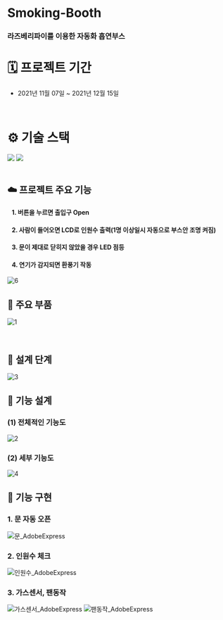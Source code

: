 # Smoking-Booth

### 라즈베리파이를 이용한 자동화 흡연부스

# 🗓 프로젝트 기간
- 2021년 11월 07일 ~ 2021년 12월 15일
<br />

# ⚙️ 기술 스택
<div>
  <img src="https://img.shields.io/badge/c-00599C?style=for-the-badge&logo=c%2B%2B&logoColor=white">
  <img src="https://img.shields.io/badge/Raspberry Pi-A22846?style=for-the-badge&logo=Raspberry Pi&logoColor=black">
</div>

<br />

## ☁️ 프로젝트 주요 기능 
#### &nbsp;&nbsp; 1. 버튼을 누르면 출입구 Open 
#### &nbsp;&nbsp; 2. 사람이 들어오면 LCD로 인원수 출력(1명 이상일시 자동으로 부스안 조명 켜짐)
#### &nbsp;&nbsp; 3. 문이 제대로 닫히지 않았을 경우 LED 점등
#### &nbsp;&nbsp; 4. 연기가 감지되면 환풍기 작동
![6](https://user-images.githubusercontent.com/82360230/189921267-8eb793ca-fcd2-42a2-b223-1dd5c28b06e0.jpg)

## 🔧 주요 부품
![1](https://user-images.githubusercontent.com/82360230/189916413-2fb921e4-3158-46c7-b1d6-053dc425471e.png)

<br />

## 📐 설계 단계
![3](https://user-images.githubusercontent.com/82360230/189916431-c1c9476f-36b4-4273-9b32-851bdad2b104.png)

## 📗 기능 설계
### (1) 전체적인 기능도
![2](https://user-images.githubusercontent.com/82360230/189916425-f3b6029d-6363-4427-a227-3be1a28cc2b6.png)

### (2) 세부 기능도
![4](https://user-images.githubusercontent.com/82360230/189916439-387d7de9-53bf-4aed-876a-a4db3be48c26.png)

## 📘 기능 구현
### 1. 문 자동 오픈
![문_AdobeExpress](https://user-images.githubusercontent.com/82360230/189928460-ce607146-5050-4f5b-96bd-78282a5a7f78.gif)
<br>


### 2. 인원수 체크
![인원수_AdobeExpress](https://user-images.githubusercontent.com/82360230/189928452-b50f8ce2-1fe8-44dc-84d2-04253c9bfdd1.gif)
<br>

    
### 3. 가스센서, 팬동작
![가스센서_AdobeExpress](https://user-images.githubusercontent.com/82360230/189928465-8d4c43c6-e3ed-454c-a999-d5553f348777.gif)
![팬동작_AdobeExpress](https://user-images.githubusercontent.com/82360230/189928403-ba34d05e-3cf3-4ccc-a83c-36798dd4dd5d.gif)
<br>

